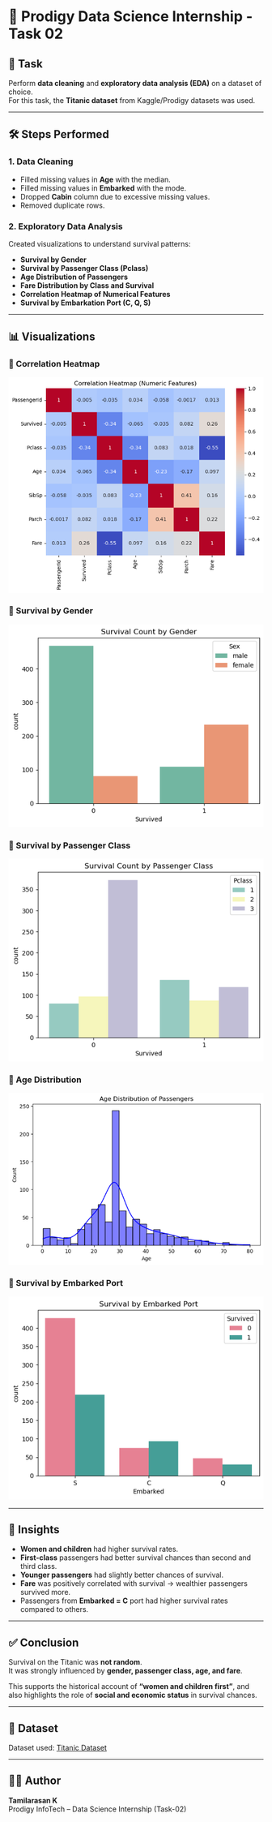 # 🚢 Prodigy Data Science Internship - Task 02

## 📌 Task
Perform **data cleaning** and **exploratory data analysis (EDA)** on a dataset of choice.  
For this task, the **Titanic dataset** from Kaggle/Prodigy datasets was used.

---

## 🛠️ Steps Performed
### 1. Data Cleaning
- Filled missing values in **Age** with the median.  
- Filled missing values in **Embarked** with the mode.  
- Dropped **Cabin** column due to excessive missing values.  
- Removed duplicate rows.  

### 2. Exploratory Data Analysis
Created visualizations to understand survival patterns:
- **Survival by Gender**  
- **Survival by Passenger Class (Pclass)**  
- **Age Distribution of Passengers**  
- **Fare Distribution by Class and Survival**  
- **Correlation Heatmap of Numerical Features**  
- **Survival by Embarkation Port (C, Q, S)**  

---

## 📊 Visualizations

### 🔹 Correlation Heatmap
![Heatmap](screenshots/Numeric%20Features.png)

### 🔹 Survival by Gender
![Gender vs Survival](screenshots/Survival%20Count%20by%20Gender.png)

### 🔹 Survival by Passenger Class
![Class vs Survival](screenshots/Survival%20Count%20by%20Passenger%20Class.png)

### 🔹 Age Distribution
![Age Distribution](screenshots/Age%20Distribution%20of%20Passengers.png)

### 🔹 Survival by Embarked Port
![Embarked vs Survival](screenshots\Survival%20by%20Embarked%20Port.png)

---

## 📝 Insights
- **Women and children** had higher survival rates.  
- **First-class** passengers had better survival chances than second and third class.  
- **Younger passengers** had slightly better chances of survival.  
- **Fare** was positively correlated with survival → wealthier passengers survived more.  
- Passengers from **Embarked = C** port had higher survival rates compared to others.  

---

## ✅ Conclusion
Survival on the Titanic was **not random**.  
It was strongly influenced by **gender, passenger class, age, and fare**.  

This supports the historical account of **“women and children first”**, and also highlights the role of **social and economic status** in survival chances.  

---

## 📂 Dataset
Dataset used: [Titanic Dataset](https://github.com/Prodigy-InfoTech/data-science-datasets/tree/main/Task%202)

---

## 👨‍💻 Author
**Tamilarasan K**  
Prodigy InfoTech – Data Science Internship (Task-02)
